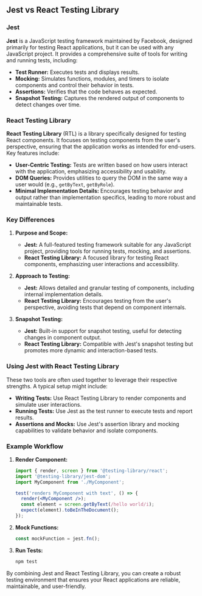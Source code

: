 ## Jest vs React Testing Library

### Jest
**Jest** is a JavaScript testing framework maintained by Facebook, designed primarily for testing React applications, but it can be used with any JavaScript project. It provides a comprehensive suite of tools for writing and running tests, including:

- **Test Runner:** Executes tests and displays results.
- **Mocking:** Simulates functions, modules, and timers to isolate components and control their behavior in tests.
- **Assertions:** Verifies that the code behaves as expected.
- **Snapshot Testing:** Captures the rendered output of components to detect changes over time.

### React Testing Library
**React Testing Library** (RTL) is a library specifically designed for testing React components. It focuses on testing components from the user's perspective, ensuring that the application works as intended for end-users. Key features include:

- **User-Centric Testing:** Tests are written based on how users interact with the application, emphasizing accessibility and usability.
- **DOM Queries:** Provides utilities to query the DOM in the same way a user would (e.g., `getByText`, `getByRole`).
- **Minimal Implementation Details:** Encourages testing behavior and output rather than implementation specifics, leading to more robust and maintainable tests.

### Key Differences
1. **Purpose and Scope:**
   - **Jest:** A full-featured testing framework suitable for any JavaScript project, providing tools for running tests, mocking, and assertions.
   - **React Testing Library:** A focused library for testing React components, emphasizing user interactions and accessibility.

2. **Approach to Testing:**
   - **Jest:** Allows detailed and granular testing of components, including internal implementation details.
   - **React Testing Library:** Encourages testing from the user's perspective, avoiding tests that depend on component internals.

3. **Snapshot Testing:**
   - **Jest:** Built-in support for snapshot testing, useful for detecting changes in component output.
   - **React Testing Library:** Compatible with Jest's snapshot testing but promotes more dynamic and interaction-based tests.

### Using Jest with React Testing Library
These two tools are often used together to leverage their respective strengths. A typical setup might include:

- **Writing Tests:** Use React Testing Library to render components and simulate user interactions.
- **Running Tests:** Use Jest as the test runner to execute tests and report results.
- **Assertions and Mocks:** Use Jest's assertion library and mocking capabilities to validate behavior and isolate components.

### Example Workflow
1. **Render Component:**
   ```jsx
   import { render, screen } from '@testing-library/react';
   import '@testing-library/jest-dom';
   import MyComponent from './MyComponent';

   test('renders MyComponent with text', () => {
     render(<MyComponent />);
     const element = screen.getByText(/hello world/i);
     expect(element).toBeInTheDocument();
   });
   ```

2. **Mock Functions:**
   ```jsx
   const mockFunction = jest.fn();
   ```

3. **Run Tests:**
   ```bash
   npm test
   ```

By combining Jest and React Testing Library, you can create a robust testing environment that ensures your React applications are reliable, maintainable, and user-friendly.